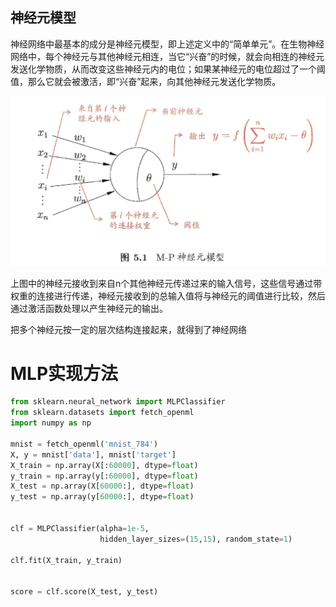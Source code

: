 ## 神经元模型

神经网络中最基本的成分是神经元模型，即上述定义中的“简单单元”。在生物神经网络中，每个神经元与其他神经元相连，当它“兴奋”的时候，就会向相连的神经元发送化学物质，从而改变这些神经元内的电位；如果某神经元的电位超过了一个阈值，那么它就会被激活，即“兴奋”起来，向其他神经元发送化学物质。





![WeChatb8270a9e865ca875dbbc163459504707](MLP.assets/WeChatb8270a9e865ca875dbbc163459504707.png)

上图中的神经元接收到来自n个其他神经元传递过来的输入信号，这些信号通过带权重的连接进行传递，神经元接收到的总输入值将与神经元的阈值进行比较，然后通过激活函数处理以产生神经元的输出。

把多个神经元按一定的层次结构连接起来，就得到了神经网络



# MLP实现方法

```python
from sklearn.neural_network import MLPClassifier
from sklearn.datasets import fetch_openml
import numpy as np

mnist = fetch_openml('mnist_784')
X, y = mnist['data'], mnist['target']
X_train = np.array(X[:60000], dtype=float)
y_train = np.array(y[:60000], dtype=float)
X_test = np.array(X[60000:], dtype=float)
y_test = np.array(y[60000:], dtype=float)


clf = MLPClassifier(alpha=1e-5,
                    hidden_layer_sizes=(15,15), random_state=1)

clf.fit(X_train, y_train)


score = clf.score(X_test, y_test)

```




